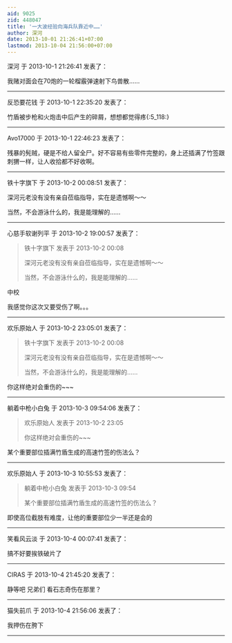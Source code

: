 ```yaml
---
aid: 9025
zid: 448047
title: '一大波经验向海兵队靠近中……'
author: 深河
date: 2013-10-01 21:26:41+07:00
lastmod: 2013-10-04 21:56:00+07:00
---
```


深河 于 2013-10-1 21:26:41 发表了：

我赌对面会在70炮的一轮榴霰弹速射下鸟兽散……

---------

反恐要花钱 于 2013-10-1 22:35:20 发表了：

竹盾被步枪和火炮击中后产生的碎屑，想想都觉得疼{:5\_118:}

---------

Avo17000 于 2013-10-1 22:46:23 发表了：

残暴的髡贼，硬是不给人留全尸。好不容易有些零件完整的，身上还插满了竹签跟刺猬一样，让人收拾都不好收啊。

---------

铁十字旗下 于 2013-10-2 00:08:51 发表了：

深河元老没有没有亲自莅临指导，实在是遗憾啊～～

当然，不会游泳什么的，我是能理解的……

---------

心慈手软谢列平 于 2013-10-2 19:00:57 发表了：

> 铁十字旗下 发表于 2013-10-2 00:08
> 
> 深河元老没有没有亲自莅临指导，实在是遗憾啊～～
> 
> 当然，不会游泳什么的，我是能理解的……



中校

我感觉你这次又要受伤了啊。。。

---------

欢乐原始人 于 2013-10-2 23:05:01 发表了：

> 铁十字旗下 发表于 2013-10-2 00:08
> 
> 深河元老没有没有亲自莅临指导，实在是遗憾啊～～
> 
> 当然，不会游泳什么的，我是能理解的……



你这样绝对会重伤的~~~

---------

躺着中枪小白兔 于 2013-10-3 09:54:06 发表了：

> 欢乐原始人 发表于 2013-10-2 23:05
> 
> 你这样绝对会重伤的~~~



某个重要部位插满竹盾生成的高速竹签的伤法么？

---------

欢乐原始人 于 2013-10-3 10:55:53 发表了：

> 躺着中枪小白兔 发表于 2013-10-3 09:54
> 
> 某个重要部位插满竹盾生成的高速竹签的伤法么？



即使高位截肢有难度，让他的重要部位少一半还是会的

---------

笑看风云淡 于 2013-10-4 00:07:41 发表了：

搞不好要挨铁破片了

---------

CIRAS 于 2013-10-4 21:45:20 发表了：

静等吧 兄弟们 看石志奇伤在那里？

---------

猫失前爪 于 2013-10-4 21:56:06 发表了：

我押伤在胯下

---------

